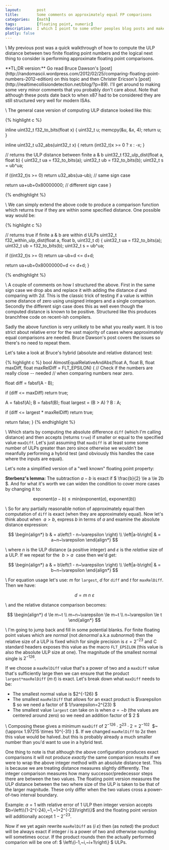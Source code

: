 ```yaml
---
layout:       post
title:        Some comments on approximately equal FP comparisons
categories:   [math]
tags:         [floating point, numeric]
description:  I which I point to some other peoples blog posts and make some minor comments.
plotly: false
---
```


\\
My previous post was a quick walkthrough of how to compute the ULP distance between two finite floating point numbers and the logical next thing to consider is performing approximate floating point comparisons.


<div class="alert alert-success" role="alert" markdown="1">
**TL;DR version:** Go read Bruce Dawson's [post](http://randomascii.wordpress.com/2012/02/25/comparing-floating-point-numbers-2012-edition) on this topic and then Christer Ericson's [post](http://realtimecollisiondetection.net/blog/?p=89). I'll get around to making some very minor comments that you probably don't care about. Note that although these posts date back to when x87 had to be considered they are still structured very well for modern ISAs.
</div>

\\
The general case version of computing ULP distance looked like this:

{% highlight c %}

inline uint32_t f32_to_bits(float x)
{
  uint32_t u; memcpy(&u, &x, 4); return u;
}

inline uint32_t u32_abs(uint32_t x)
{
  return (int32_t)x >= 0 ? x : -x;
}

// returns the ULP distance between finite a & b
uint32_t f32_ulp_dist(float a, float b)
{
  uint32_t ua = f32_to_bits(a);
  uint32_t ub = f32_to_bits(b);
  uint32_t s  = ub^ua;

  if ((int32_t)s >= 0)
    return u32_abs(ua-ub);   // same sign case
  
  return ua+ub+0x80000000;   // different sign case
}

{% endhighlight %}

\\
We can simply extend the above code to produce a comparison function which returns *true* if they are within some specified distance. One possible way would be:

{% highlight c %}

// returns true if finite a & b are within d ULPs
uint32_t f32_within_ulp_dist(float a, float b, uint32_t d)
{
  uint32_t ua = f32_to_bits(a);
  uint32_t ub = f32_to_bits(b);
  uint32_t s  = ub^ua;

  if ((int32_t)s >= 0)
    return ua-ub+d <= d+d;
  
  return ua+ub+0x80000000+d <= d+d;
}

{% endhighlight %}


\\
A couple of comments on how I structured the above. First in the same sign case we drop $\text{abs}$ and replace it with adding the distance $d$ and comparing with $2d$. This is the classic trick of testing if a value is within some distance of zero using unsigned integers and a single comparison. Secondly the different sign case does this as well even though the computed distance is known to be positive. Structured like this produces branchfree code on recent-ish compilers.

Sadly the above function is very unlikely to be what you really want. It is too strict about relative error for the vast majority of cases where approximately equal comparisons are needed. Bruce Dawson's post covers the issues so there's no need to repeat them.

Let's take a look at Bruce's hybrid (absolute and relative distance) test:


{% highlight c %}
bool AlmostEqualRelativeAndAbs(float A, float B,
            float maxDiff, float maxRelDiff = FLT_EPSILON)
{
  // Check if the numbers are really close -- needed
  // when comparing numbers near zero.

  float diff = fabsf(A - B);
  
  if (diff <= maxDiff)
    return true;
 
  A = fabsf(A);
  B = fabsf(B);
  float largest = (B > A) ? B : A;
 
  if (diff <= largest * maxRelDiff)
    return true;
	
  return false;
}
{% endhighlight %}

\\
Which starts by computing the absolute difference `diff` (which I'm calling distance) and then accepts (returns `true`) if smaller or equal to the specified value `maxDiff`. Let's just assuming that `maxDiff` is at least some some number of ULPs greater than zero since otherwise we wouldn't be meanfully performing a hybrid test (and obviously this handles the case where the inputs are equal).

Let's note a simplified version of a "well known" floating point property:

**Sterbenz's lemma:**  The subtraction $a-b$ is exact if $ \frac{b}{2} \le a \le 2b $. And for what it's worth we can widen the condition to cover more cases by changing it to:

$$ \text{exponent}\left(a-b\right) \le \text{min}\left( \text{exponent}\left(a\right),~\text{exponent}\left(b\right)\right) $$

\\
So for any partially reasonable notion of approximately equal then computation of `diff` is exact (when they are approximately equal). Now let's think about when $~a > b$, express $b$ in terms of $a$ and examine the absolute distance expression:

$$
\begin{align*} 
b   & = a\left(1 - n~\varepsilon \right) \\
\left|a-b\right| & = a~n~\varepsilon
\end{align*}
$$

\\
where $n$ is the ULP distance (a positive integer) and $\varepsilon$ is the *relative* size of a ULP.  If we repeat for the $~b > a~$ case then we'd get:

$$
\begin{align*} 
a   & = b\left(1 - n~\varepsilon \right) \\
\left|a-b\right| & = b~n~\varepsilon
\end{align*}
$$

\\
For equation usage let's use: $m$ for `largest`, $d$ for `diff` and $t$ for `maxRelDiff`. Then we have:

$$
d = m~n~\varepsilon
$$

\\
and the relative distance comparison becomes:

$$
\begin{align*} 
d \le m~t \\
m~n~\varepsilon \le m~t \\
n~\varepsilon \le t
\end{align*}
$$

\\
I'm going to jump back and fill in some potential blanks. For finite floating point values which are *normal* (not *denormal* a.k.a *subnormal*) then the relative size of a ULP is fixed which for single precision is $\varepsilon = 2^{-23}$ and C standard headers exposes this value as the macro `FLT_EPSILON` (this value is also the absolute ULP size at one). The magnitude of the smallest normal single is $2^{-126}$. 

If we choose a `maxRelDiff` value that's a power of two and a `maxDiff` value that's sufficiently large then we can ensure that the product `largest*maxRelDiff` $\left(m~t\right)$ is exact. Let's break down what `maxDiff` needs to be:

* The smallest normal value is $2^{-126} $
* The smallest `maxRelDiff` that allows for an exact product is $\varepsilon $ so we need a factor of $ 1/\varepsilon=2^{23} $
* The smallest value `largest` can take on is when $a=-b$ (the values are centered around zero) so we need an addition factor of $ 2 $

\\
Composing these gives a minimum `maxDiff` of $2^{-126} \cdot 2^{23} \cdot 2 = 2^{-102}~$ $~(\approx 1.97215 \times 10^{-31} ) $. If we changed `maxRelDiff` to $2\varepsilon$ then this value would be halved..but this is probably already a much smaller number than you'd want to use in a hybrid test.

One thing to note is that although the above configuration produces exact comparisons it will not produce *exactly* the same comparision results if we were to wrap the above integer method with an absolute distance test. This is because we are treating distance measures slightly differently.  The integer comparison measures how many successor/predecessor steps there are between the two values.  The floating point version measures the ULP distance between the two where size of the ULP is taken to be that of the larger magnitude. These only differ when the two values cross a power-of-two interval boundary. 

Example: $a=1$ with relative error of 1 ULP then integer version accepts $b=\left\\{1-2^{-24},~1,~1+2^{-23}\right\\}$ and the floating point version will additionally accept $1-2^{-23}$.

Now if we yet again rewrite `maxRelDiff` as $\left(i~\varepsilon\right)$ then (as noted) the product will be always exact if integer $i$ is a power of two and otherwise rounding will sometimes occur.  If the product rounds then the actually performed comparion will be one of:  $ \left\\{i-1,~i,~i+1\right\\} $ ULPs. 

